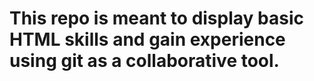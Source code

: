 # This repo is meant to display basic HTML skills and gain experience using git as a collaborative tool.
